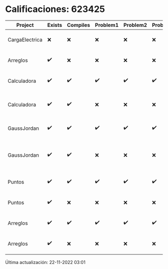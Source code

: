 # Calificaciones: 623425
|Project|Exists|Compiles|Problem1|Problem2|Problem3|Extra|CommitHash|CommitDate|CheckDate|Comments|DueDate|Grade|
|-|-|-|-|-|-|-|-|-|-|-|-|-|
|CargaElectrica|❌|❌|❌|❌|❌|❌|NA|NA|22-11-2022 03:01:56|No se encontró el archivo en PracticasCompuI/CargaElectrica/CargaElectrica.cpp|23-11-2022 21:00:00|5|
|Arreglos|✔️|❌|❌|❌|❌|❌|bddf96743bf7acc695432d0b2ccdf09649a6086d|29-09-2022 09:52:51|30-09-2022 16:09:41|Tu código no compila|05-10-2020 21:00:00|5.0|
|Calculadora|✔️|✔️|✔️|✔️|✔️|❌|3cc8bd48fa66d53fbd1ef243420204d2e788a9ff|28-09-2022 14:42:54|28-09-2022 14:54:44|No sale con código diferente de cero con división entre cero|28-09-2022 21:00:00|10.0|
|Calculadora|✔️|✔️|❌|❌|❌|❌|a4cfa3536978c2ccf1299b3d4f0bdf0d25d8e7bd|28-09-2022 11:43:50|28-09-2022 12:51:07|Revisa la operación suma-No implementaste operaciones con números flotantes-Revisa la operación división-No sale con código diferente de cero con división entre cero|28-09-2022 21:00:00|6.0|
|GaussJordan|✔️|✔️|✔️|✔️|✔️|✔️|aba7fa916a9c6ae4ea34f77b5a7a3a5b5aac06f1|11-10-2022 19:52:04|11-10-2022 20:13:58|¡Excelente trabajo!|12-10-2022 21:00:00|10.0|
|GaussJordan|✔️|✔️|❌|❌|❌|❌|8783be75b1d30a776c789128b723c9fc33c634b6|11-10-2022 09:56:31|11-10-2022 10:51:13|No aplica correctamente el método de Gauss-Jordan-No aplica correctamente el método de Gauss-Jordan-No avisa al usuario que el sistema no tiene solución-No intercambia las filas cuando un pivote es cero|12-10-2022 21:00:00|6.0|
|Puntos|✔️|✔️|✔️|✔️|✔️|✔️|033b2a4b9cc63ad3aad734920a2307158ebb725f|10-11-2022 14:51:39|14-11-2022 10:24:43|¡Excelente trabajo!|13-11-2022 21:00:00|10.0|
|Puntos|✔️|❌|❌|❌|❌|❌|78f497ae33c991ee0d42f907905c34a5768a5c9d|09-11-2022 15:21:34|09-11-2022 15:22:31|Tu código no compila|13-11-2022 21:00:00|5.0|
|Arreglos|✔️|✔️|✔️|✔️|✔️|✔️|436ba0617aa92824795e39daa13efbce2aea6520|04-10-2022 19:43:17|04-10-2022 20:02:11|¡Excelente trabajo!|05-10-2020 21:00:00|10.0|
|Arreglos|✔️|❌|❌|❌|❌|❌|a0a36a68ff76d96693508c453202fd35e923b751|04-10-2022 18:02:02|04-10-2022 18:59:43|Tu código no compila|05-10-2020 21:00:00|5.0|

Última actualización: 22-11-2022 03:01